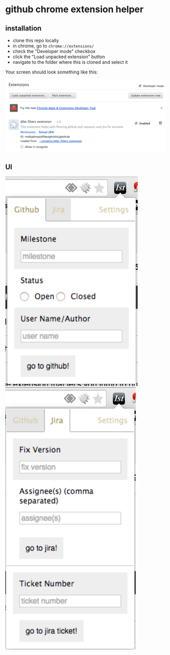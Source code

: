 # github chrome extension helper

## installation
- clone this repo locally
- in chrome, go to `chrome://extensions/`
- check the "Developer mode" checkbox
- click the "Load unpacked extension" button
- navigate to the folder where this is cloned and select it

Your screen should look something like this:

![chrome extensions](/images/chrome-extensions.png)

## UI

![github tab](/images/dibs-chrome-extension-github-tab.png)
![jira tab](/images/dibs-chrome-extension-jira-tab.png)

